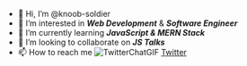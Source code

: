 - 👋 Hi, I’m @knoob-soldier
- 👀 I’m interested in ***Web Development*** & ***Software Engineer***
- 🌱 I’m currently learning ***JavaScript & MERN Stack***
- 💞️ I’m looking to collaborate on ***JS Talks***
- 📫 How to reach me ![TwitterChatGIF](https://user-images.githubusercontent.com/96857239/188796273-923114a3-cc30-40c8-9b9e-cb5c9bd407fa.gif)
[Twitter](https://www.twitter.com/Santossmmu/)


<!---
knoob-soldier/knoob-soldier is a ✨ special ✨ repository because its `README.md` (this file) appears on your GitHub profile.
You can click the Preview link to take a look at your changes.
--->
